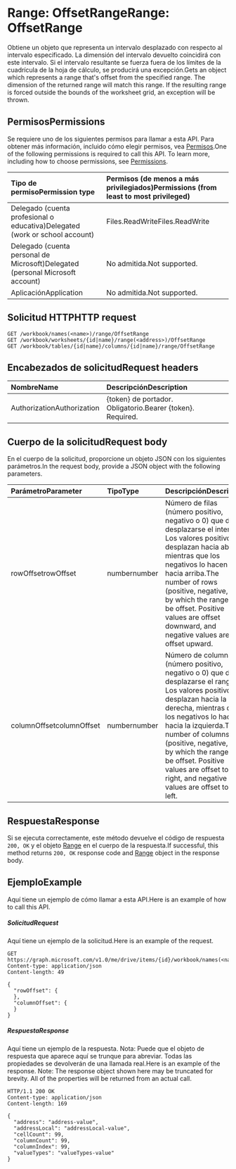 # <a name="range-offsetrange"></a><span data-ttu-id="0b38c-101">Range: OffsetRange</span><span class="sxs-lookup"><span data-stu-id="0b38c-101">Range: OffsetRange</span></span>

<span data-ttu-id="0b38c-p101">Obtiene un objeto que representa un intervalo desplazado con respecto al intervalo especificado. La dimensión del intervalo devuelto coincidirá con este intervalo. Si el intervalo resultante se fuerza fuera de los límites de la cuadrícula de la hoja de cálculo, se producirá una excepción.</span><span class="sxs-lookup"><span data-stu-id="0b38c-p101">Gets an object which represents a range that's offset from the specified range. The dimension of the returned range will match this range. If the resulting range is forced outside the bounds of the worksheet grid, an exception will be thrown.</span></span>
## <a name="permissions"></a><span data-ttu-id="0b38c-105">Permisos</span><span class="sxs-lookup"><span data-stu-id="0b38c-105">Permissions</span></span>
<span data-ttu-id="0b38c-p102">Se requiere uno de los siguientes permisos para llamar a esta API. Para obtener más información, incluido cómo elegir permisos, vea [Permisos](../../../concepts/permissions_reference.md).</span><span class="sxs-lookup"><span data-stu-id="0b38c-p102">One of the following permissions is required to call this API. To learn more, including how to choose permissions, see [Permissions](../../../concepts/permissions_reference.md).</span></span>

|<span data-ttu-id="0b38c-108">Tipo de permiso</span><span class="sxs-lookup"><span data-stu-id="0b38c-108">Permission type</span></span>      | <span data-ttu-id="0b38c-109">Permisos (de menos a más privilegiados)</span><span class="sxs-lookup"><span data-stu-id="0b38c-109">Permissions (from least to most privileged)</span></span>              |
|:--------------------|:---------------------------------------------------------|
|<span data-ttu-id="0b38c-110">Delegado (cuenta profesional o educativa)</span><span class="sxs-lookup"><span data-stu-id="0b38c-110">Delegated (work or school account)</span></span> | <span data-ttu-id="0b38c-111">Files.ReadWrite</span><span class="sxs-lookup"><span data-stu-id="0b38c-111">Files.ReadWrite</span></span>    |
|<span data-ttu-id="0b38c-112">Delegado (cuenta personal de Microsoft)</span><span class="sxs-lookup"><span data-stu-id="0b38c-112">Delegated (personal Microsoft account)</span></span> | <span data-ttu-id="0b38c-113">No admitida.</span><span class="sxs-lookup"><span data-stu-id="0b38c-113">Not supported.</span></span>    |
|<span data-ttu-id="0b38c-114">Aplicación</span><span class="sxs-lookup"><span data-stu-id="0b38c-114">Application</span></span> | <span data-ttu-id="0b38c-115">No admitida.</span><span class="sxs-lookup"><span data-stu-id="0b38c-115">Not supported.</span></span> |

## <a name="http-request"></a><span data-ttu-id="0b38c-116">Solicitud HTTP</span><span class="sxs-lookup"><span data-stu-id="0b38c-116">HTTP request</span></span>
<!-- { "blockType": "ignored" } -->
```http
GET /workbook/names(<name>)/range/OffsetRange
GET /workbook/worksheets/{id|name}/range(<address>)/OffsetRange
GET /workbook/tables/{id|name}/columns/{id|name}/range/OffsetRange

```
## <a name="request-headers"></a><span data-ttu-id="0b38c-117">Encabezados de solicitud</span><span class="sxs-lookup"><span data-stu-id="0b38c-117">Request headers</span></span>
| <span data-ttu-id="0b38c-118">Nombre</span><span class="sxs-lookup"><span data-stu-id="0b38c-118">Name</span></span>       | <span data-ttu-id="0b38c-119">Descripción</span><span class="sxs-lookup"><span data-stu-id="0b38c-119">Description</span></span>|
|:---------------|:----------|
| <span data-ttu-id="0b38c-120">Authorization</span><span class="sxs-lookup"><span data-stu-id="0b38c-120">Authorization</span></span>  | <span data-ttu-id="0b38c-p103">{token} de portador. Obligatorio.</span><span class="sxs-lookup"><span data-stu-id="0b38c-p103">Bearer {token}. Required.</span></span> |

## <a name="request-body"></a><span data-ttu-id="0b38c-123">Cuerpo de la solicitud</span><span class="sxs-lookup"><span data-stu-id="0b38c-123">Request body</span></span>
<span data-ttu-id="0b38c-124">En el cuerpo de la solicitud, proporcione un objeto JSON con los siguientes parámetros.</span><span class="sxs-lookup"><span data-stu-id="0b38c-124">In the request body, provide a JSON object with the following parameters.</span></span>

| <span data-ttu-id="0b38c-125">Parámetro</span><span class="sxs-lookup"><span data-stu-id="0b38c-125">Parameter</span></span>    | <span data-ttu-id="0b38c-126">Tipo</span><span class="sxs-lookup"><span data-stu-id="0b38c-126">Type</span></span>   |<span data-ttu-id="0b38c-127">Descripción</span><span class="sxs-lookup"><span data-stu-id="0b38c-127">Description</span></span>|
|:---------------|:--------|:----------|
|<span data-ttu-id="0b38c-128">rowOffset</span><span class="sxs-lookup"><span data-stu-id="0b38c-128">rowOffset</span></span>|<span data-ttu-id="0b38c-129">number</span><span class="sxs-lookup"><span data-stu-id="0b38c-129">number</span></span>|<span data-ttu-id="0b38c-p104">Número de filas (número positivo, negativo o 0) que debe desplazarse el intervalo. Los valores positivos desplazan hacia abajo, mientras que los negativos lo hacen hacia arriba.</span><span class="sxs-lookup"><span data-stu-id="0b38c-p104">The number of rows (positive, negative, or 0) by which the range is to be offset. Positive values are offset downward, and negative values are offset upward.</span></span>|
|<span data-ttu-id="0b38c-132">columnOffset</span><span class="sxs-lookup"><span data-stu-id="0b38c-132">columnOffset</span></span>|<span data-ttu-id="0b38c-133">number</span><span class="sxs-lookup"><span data-stu-id="0b38c-133">number</span></span>|<span data-ttu-id="0b38c-p105">Número de columnas (número positivo, negativo o 0) que debe desplazarse el rango. Los valores positivos desplazan hacia la derecha, mientras que los negativos lo hacen hacia la izquierda.</span><span class="sxs-lookup"><span data-stu-id="0b38c-p105">The number of columns (positive, negative, or 0) by which the range is to be offset. Positive values are offset to the right, and negative values are offset to the left.</span></span>|

## <a name="response"></a><span data-ttu-id="0b38c-136">Respuesta</span><span class="sxs-lookup"><span data-stu-id="0b38c-136">Response</span></span>

<span data-ttu-id="0b38c-137">Si se ejecuta correctamente, este método devuelve el código de respuesta `200, OK` y el objeto [Range](../resources/range.md) en el cuerpo de la respuesta.</span><span class="sxs-lookup"><span data-stu-id="0b38c-137">If successful, this method returns `200, OK` response code and [Range](../resources/range.md) object in the response body.</span></span>

## <a name="example"></a><span data-ttu-id="0b38c-138">Ejemplo</span><span class="sxs-lookup"><span data-stu-id="0b38c-138">Example</span></span>
<span data-ttu-id="0b38c-139">Aquí tiene un ejemplo de cómo llamar a esta API.</span><span class="sxs-lookup"><span data-stu-id="0b38c-139">Here is an example of how to call this API.</span></span>
##### <a name="request"></a><span data-ttu-id="0b38c-140">Solicitud</span><span class="sxs-lookup"><span data-stu-id="0b38c-140">Request</span></span>
<span data-ttu-id="0b38c-141">Aquí tiene un ejemplo de la solicitud.</span><span class="sxs-lookup"><span data-stu-id="0b38c-141">Here is an example of the request.</span></span>
<!-- {
  "blockType": "request",
  "name": "range_offsetrange"
}-->
```http
GET https://graph.microsoft.com/v1.0/me/drive/items/{id}/workbook/names(<name>)/range/OffsetRange
Content-type: application/json
Content-length: 49

{
  "rowOffset": {
  },
  "columnOffset": {
  }
}
```

##### <a name="response"></a><span data-ttu-id="0b38c-142">Respuesta</span><span class="sxs-lookup"><span data-stu-id="0b38c-142">Response</span></span>
<span data-ttu-id="0b38c-p106">Aquí tiene un ejemplo de la respuesta. Nota: Puede que el objeto de respuesta que aparece aquí se trunque para abreviar. Todas las propiedades se devolverán de una llamada real.</span><span class="sxs-lookup"><span data-stu-id="0b38c-p106">Here is an example of the response. Note: The response object shown here may be truncated for brevity. All of the properties will be returned from an actual call.</span></span>
<!-- {
  "blockType": "response",
  "truncated": true,
  "@odata.type": "microsoft.graph.range"
} -->
```http
HTTP/1.1 200 OK
Content-type: application/json
Content-length: 169

{
  "address": "address-value",
  "addressLocal": "addressLocal-value",
  "cellCount": 99,
  "columnCount": 99,
  "columnIndex": 99,
  "valueTypes": "valueTypes-value"
}
```

<!-- uuid: 8fcb5dbc-d5aa-4681-8e31-b001d5168d79
2015-10-25 14:57:30 UTC -->
<!-- {
  "type": "#page.annotation",
  "description": "Range: OffsetRange",
  "keywords": "",
  "section": "documentation",
  "tocPath": ""
}-->